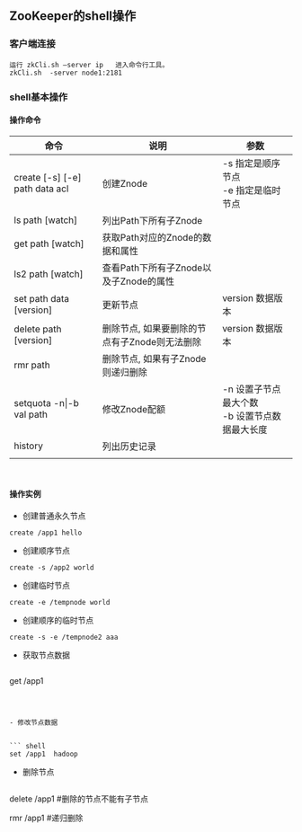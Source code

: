 ## ZooKeeper的shell操作



### 客户端连接

``` shell
运行 zkCli.sh –server ip   进入命令行工具。
zkCli.sh  -server node1:2181
```



### shell基本操作

#### 操作命令



| 命令                           | 说明                                          | 参数                                             |
| ------------------------------ | --------------------------------------------- | ------------------------------------------------ |
| create [-s] [-e] path data acl | 创建Znode                                     | -s 指定是顺序节点<br>-e 指定是临时节点           |
| ls path [watch]                | 列出Path下所有子Znode                         |                                                  |
| get path [watch]               | 获取Path对应的Znode的数据和属性               |                                                  |
| ls2 path [watch]               | 查看Path下所有子Znode以及子Znode的属性        |                                                  |
| set path data [version]        | 更新节点                                      | version 数据版本                                 |
| delete path [version]          | 删除节点, 如果要删除的节点有子Znode则无法删除 | version 数据版本                                 |
| rmr path                       | 删除节点, 如果有子Znode则递归删除             |                                                  |
| setquota -n\|-b val path       | 修改Znode配额                                 | -n 设置子节点最大个数<br>-b 设置节点数据最大长度 |
| history                        | 列出历史记录                                  |                                                  |
|                                |                                               |                                                  |

​	

#### 操作实例

- 创建普通永久节点


``` shell
create /app1 hello
```



- 创建顺序节点

``` shell
create -s /app2 world
```



- 创建临时节点

``` shell
create -e /tempnode world
```



- 创建顺序的临时节点


``` shell
create -s -e /tempnode2 aaa
```



- 获取节点数据


  ``` shell
 get  /app1
  ```



- 修改节点数据


  ``` shell
 set /app1  hadoop
  ```



- 删除节点


  ``` shell
delete  /app1  #删除的节点不能有子节点

rmr    /app1   #递归删除
  ```

